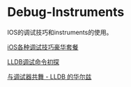 # Debug-Instruments
IOS的调试技巧和instruments的使用。

[iOS各种调试技巧豪华套餐](http://www.cnblogs.com/daiweilai/p/4421340.html)

[LLDB调试命令初探](http://www.starfelix.com/blog/2014/03/17/lldbdiao-shi-ming-ling-chu-tan/)

[与调试器共舞 - LLDB 的华尔兹](http://objccn.io/issue-19-2/)
